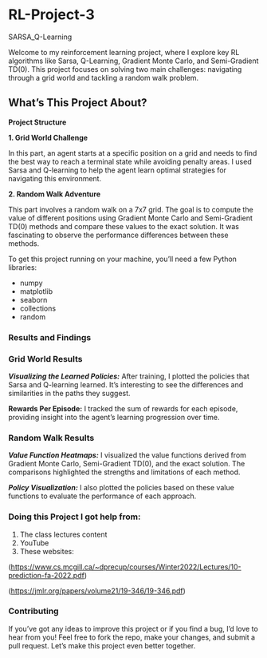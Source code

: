 # RL-Project-3
SARSA_Q-Learning

Welcome to my reinforcement learning project, where I explore key RL algorithms like Sarsa, Q-Learning, Gradient Monte Carlo, and Semi-Gradient TD(0). This project focuses on solving two main challenges: navigating through a grid world and tackling a random walk problem.


## What’s This Project About?

**Project Structure**

**1. Grid World Challenge**

In this part, an agent starts at a specific position on a grid and needs to find the best way to reach a terminal state while avoiding penalty areas. I used Sarsa and Q-learning to help the agent learn optimal strategies for navigating this environment.

**2. Random Walk Adventure**

This part involves a random walk on a 7x7 grid. The goal is to compute the value of different positions using Gradient Monte Carlo and Semi-Gradient TD(0) methods and compare these values to the exact solution. It was fascinating to observe the performance differences between these methods.

To get this project running on your machine, you’ll need a few Python libraries:

* numpy
* matplotlib
* seaborn
* collections
* random



### Results and Findings

### Grid World Results

***Visualizing the Learned Policies:*** After training, I plotted the policies that Sarsa and Q-learning learned. It’s interesting to see the differences and similarities in the paths they suggest.

**Rewards Per Episode:** I tracked the sum of rewards for each episode, providing insight into the agent’s learning progression over time.

### Random Walk Results

***Value Function Heatmaps:*** I visualized the value functions derived from Gradient Monte Carlo, Semi-Gradient TD(0), and the exact solution. The comparisons highlighted the strengths and limitations of each method.

***Policy Visualization:*** I also plotted the policies based on these value functions to evaluate the performance of each approach.


### Doing this Project I got help from:

1. The class lectures content
2. YouTube
3. These websites:

(https://www.cs.mcgill.ca/~dprecup/courses/Winter2022/Lectures/10-prediction-fa-2022.pdf)

(https://jmlr.org/papers/volume21/19-346/19-346.pdf)


### Contributing
If you’ve got any ideas to improve this project or if you find a bug, I’d love to hear from you! Feel free to fork the repo, make your changes, and submit a pull request. Let’s make this project even better together.
